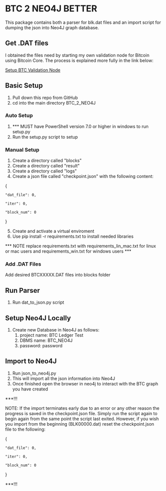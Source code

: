 # BTC 2 NEO4J BETTER

This package contains both a parser for blk.dat files and an import script for dumping the json into Neo4J graph database.

## Get .DAT files

I obtained the files need by starting my own validation node for Bitcoin using Bitcoin Core. The process is explained more fully in the link below:

[Setup BTC Validation Node](https://link-url-here.org)

## Basic Setup

1. Pull down this repo from GitHub
2. cd into the main directory BTC_2_NEO4J

### Auto Setup

1. *** MUST have PowerShell version 7.0 or higher in windows to run setup.py
2. Run the setup.py script to setup

### Manual Setup

1. Create a directory called "blocks"
2. Create a directory called "result"
3. Create a directory called "logs"
4. Create a json file called "checkpoint.json" with the following content:

{

    "dat_file": 0,

    "iter": 0,

    "block_num": 0

}

5. Create and activate a virtual enviroment
6. Use pip install -r requirements.txt to install needed libraries

*** NOTE replace requirements.txt with requirements_lin_mac.txt for linux or mac users and requirements_win.txt for windows users ***

### Add .DAT Files

Add desired BTCXXXXX.DAT files into blocks folder

## Run Parser

1. Run dat_to_json.py script

## Setup Neo4J Locally

1. Create new Database in Neo4J as follows:
   1. project name: BTC Ledger Test
   2. DBMS name: BTC_NEO4J
   3. password: password

## Import to Neo4J

1. Run json_to_neo4j.py
2. This will import all the json information into Neo4J
3. Once finished open the browser in neo4j to interact with the BTC graph you have created

***!!!

NOTE: If the import terminates early due to an error or any other reason the progress is saved in the checkpoint.json file. Simply run the script again to begin again from the same point the script last exited. However, if you wish you import from the beginning (BLK00000.dat) reset the checkpoint.json file to the following:

{

    "dat_file": 0,

    "iter": 0,

    "block_num": 0

}

***!!!
